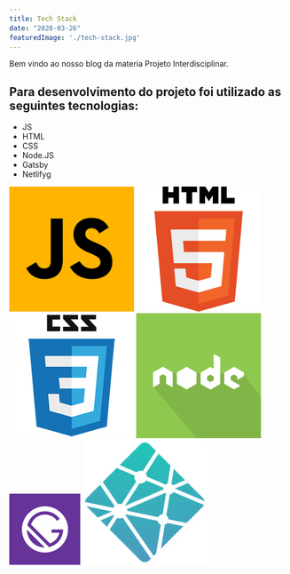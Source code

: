 ```yaml
---
title: Tech Stack
date: "2020-03-26"
featuredImage: './tech-stack.jpg'
---
```


Bem vindo ao nosso blog da materia Projeto Interdisciplinar.

<!-- end -->

## Para desenvolvimento do projeto foi utilizado as seguintes tecnologias:

*   JS
*   HTML
*   CSS
*   Node.JS
*   Gatsby
*   Netlifyg



![JS](./js.png)
![HTML](./html.png)
![CSS](./css.png)
![Node.JS](./node.png)
![Gatsby](./gatsby.png)
![Netlify](./netlify.jpg)

